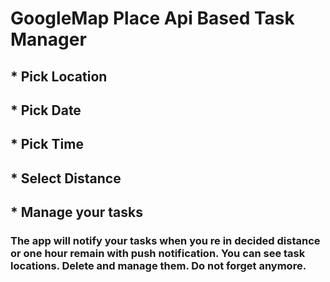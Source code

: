 # GoogleMap Place Api Based Task Manager


## * Pick Location
## * Pick Date
## * Pick Time
## * Select Distance
## * Manage your tasks


### The app will notify your tasks when you re in decided distance or one hour remain with push notification. You can see task locations. Delete and manage them. Do not forget anymore.

